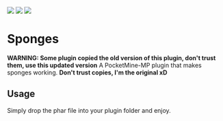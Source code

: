 [![](https://poggit.pmmp.io/shield.state/Sponges)](https://poggit.pmmp.io/p/Sponges)
[![](https://poggit.pmmp.io/shield.api/Sponges)](https://poggit.pmmp.io/p/Sponges)
[![](https://poggit.pmmp.io/shield.dl.total/Sponges)](https://poggit.pmmp.io/p/Sponges)

# Sponges
**WARNING: Some plugin copied the old version of this plugin, don't trust them, use this updated version**
A PocketMine-MP plugin that makes sponges working. **Don't trust copies, I'm the original xD**

## Usage
Simply drop the phar file into your plugin folder and enjoy.
